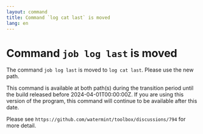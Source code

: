 ```yaml
---
layout: command
title: Command `log cat last` is moved
lang: en
---
```


# Command `job log last` is moved

The command `job log last` is moved to `log cat last`. Please use the new path.

This command is available at both path(s) during the transition period until the build released before 2024-04-01T00:00:00Z. If you are using this version of the program, this command will continue to be available after this date.

Please see `https://github.com/watermint/toolbox/discussions/794` for more detail.


